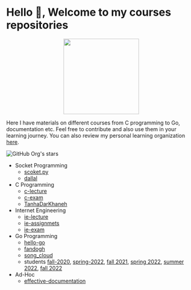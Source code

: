 # Hello 👋, Welcome to my courses repositories

<p align="center">
  <img height=200px src="https://github.com/cng-by-example/.github/raw/main/profile/img/banner.svg"></img>
</p>

Here I have materials on different courses from C programming to Go,
documentation etc. Feel free to contribute and also use
them in your learning journey.
You can also review my personal learning organization [here](https://github.com/1995parham-learning).

![GitHub Org's stars](https://img.shields.io/github/stars/1995parham-teaching?style=social)

- Socket Programming
  - [scoket.py](https://github.com/1995parham-teaching/socket.py)
  - [dallal](https://github.com/1995parham-teaching/dallal)
- C Programming
  - [c-lecture](https://github.com/1995parham-teaching/c-lecture)
  - [c-exam](https://github.com/1995parham-teaching/c-exam)
  - [TanhaDarKhaneh](https://github.com/1995parham-teaching/TanhaDarKhaneh)
- Internet Engineering
  - [ie-lecture](https://github.com/1995parham-teaching/ie-lecture)
  - [ie-assignmets](https://github.com/1995parham-teaching/ie-assignmets)
  - [ie-exam](https://github.com/1995parham-teaching/ie-exam)
- Go Programming
  - [hello-go](https://github.com/1995parham-teaching/hello-go)
  - [fandogh](https://github.com/1995parham-teaching/fandogh)
  - [song_cloud](https://github.com/1995parham-teaching/song_cloud)
  - students [fall-2020](https://github.com/1995parham-teaching/students-fall-2020),
    [spring-2022](https://github.com/1995parham-teaching/students-spring-2022),
    [fall 2021](https://github.com/1995parham-teaching/students-fall-2021),
    [spring 2022](https://github.com/1995parham-teaching/students-spring-2022),
    [summer 2022](https://github.com/1995parham-teaching/students-summer-2022),
    [fall 2022](https://github.com/1995parham-teaching/students-fall-2022)
- Ad-Hoc
  - [effective-documentation](https://github.com/1995parham-teaching/effective-documentation)
